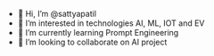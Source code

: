 - 👋 Hi, I’m @sattyapatil
- 👀 I’m interested in technologies AI, ML, IOT and EV
- 🌱 I’m currently learning Prompt Engineering
- 💞️ I’m looking to collaborate on AI project

<!---
sattyapatil/sattyapatil is a ✨ special ✨ repository because its `README.md` (this file) appears on your GitHub profile.
You can click the Preview link to take a look at your changes.
--->
